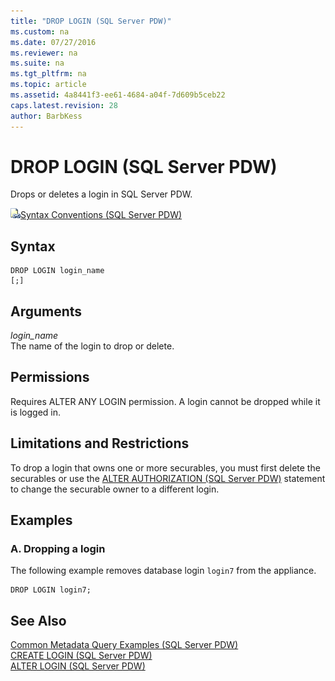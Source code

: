 ```yaml
---
title: "DROP LOGIN (SQL Server PDW)"
ms.custom: na
ms.date: 07/27/2016
ms.reviewer: na
ms.suite: na
ms.tgt_pltfrm: na
ms.topic: article
ms.assetid: 4a8441f3-ee61-4684-a04f-7d609b5ceb22
caps.latest.revision: 28
author: BarbKess
---
```

# DROP LOGIN (SQL Server PDW)
Drops or deletes a login in SQL Server PDW.  
  
![Topic link icon](../sqlpdw/media/Topic_Link.gif "Topic_Link")[Syntax Conventions &#40;SQL Server PDW&#41;](../sqlpdw/syntax-conventions-sql-server-pdw.md)  
  
## Syntax  
  
```  
DROP LOGIN login_name  
[;]  
```  
  
## Arguments  
*login_name*  
The name of the login to drop or delete.  
  
## Permissions  
Requires ALTER ANY LOGIN permission. A login cannot be dropped while it is logged in.  
  
## Limitations and Restrictions  
To drop a login that owns one or more securables, you must first delete the securables or use the [ALTER AUTHORIZATION &#40;SQL Server PDW&#41;](../sqlpdw/alter-authorization-sql-server-pdw.md) statement to change the securable owner to a different login.  
  
## Examples  
  
### A. Dropping a login  
The following example removes database login `login7` from the appliance.  
  
```  
DROP LOGIN login7;  
```  
  
## See Also  
[Common Metadata Query Examples &#40;SQL Server PDW&#41;](../sqlpdw/common-metadata-query-examples-sql-server-pdw.md)  
[CREATE LOGIN &#40;SQL Server PDW&#41;](../sqlpdw/create-login-sql-server-pdw.md)  
[ALTER LOGIN &#40;SQL Server PDW&#41;](../sqlpdw/alter-login-sql-server-pdw.md)  
  

